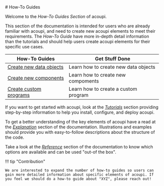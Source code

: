 # How-To Guides

Welcome to the _How-To Guides Section_ of acoupi. 

This section of the documentation is intended for users who are already familiar with acoupi, and need to create new acoupi elements to meet their requirements. The _How-To Guide_ have more in-depth detail information than the tutorials and should help users create acoupi elements for their specific use cases. 

<div class="md-table">
  <table>
    <thead>
      <tr>
        <th>
          <strong>How-To Guides</strong>
        </th>
        <th>Get Stuff Done</th>
      </tr>
    </thead>
    <tbody>
      <tr>
        <td>
          <a href="Data_Schema">Create new data objects</a>
        </td>
        <td>Learn how to create new data objects</td>
      </tr>
      <tr>
        <td>
          <a href="Components">Create new components</a>
        </td>
        <td>Learn how to create new compoments</td>
      </tr>
      <tr>
        <td>
          <a href="Programs">Create custom programs</a>
        </td>
        <td>Learn how to create a custom program</td>
      </tr>
    </tbody>
  </table>
</div>


If you want to get started with acoupi, look at the [_Tutorials_](../tutorials/index.md) section providing step-by-step information to help you install, configure, and deploy acoupi.

To get a better understanding of the key elements of acoupi have a read at the [_Explanation_](../explanation/index.md) section of the documentation. 
Illustrations and examples should provide you with easy-to-follow descriptions about the structure of the code. 

Take a look at the [_Reference_](../reference/index.md) section of the documentation to know which options are available and can be used "out-of the box".

!!! tip "Contribution"

    We are interested to expand the number of how-to guides so users can gain more detailed information about specific elements of acoupi. If you feel we should do a how-to guide about "XYZ", please reach out!
